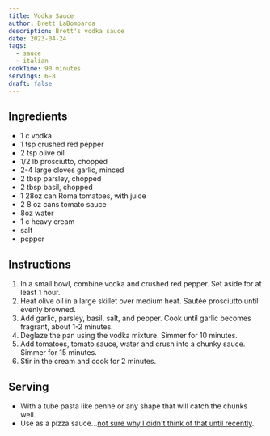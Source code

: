 ```yaml
---
title: Vodka Sauce
author: Brett LaBombarda
description: Brett's vodka sauce
date: 2023-04-24
tags:
  - sauce
  - italian
cookTime: 90 minutes
servings: 6-8
draft: false
---
```


## Ingredients
- 1 c vodka
- 1 tsp crushed red pepper
- 2 tsp olive oil
- 1/2 lb prosciutto, chopped
- 2-4 large cloves garlic, minced
- 2 tbsp parsley, chopped
- 2 tbsp basil, chopped
- 1 28oz can Roma tomatoes, with juice
- 2 8 oz cans tomato sauce
- 8oz water
- 1 c heavy cream
- salt
- pepper

## Instructions
1. In a small bowl, combine vodka and crushed red pepper. Set aside for at least 1 hour.
2. Heat olive oil in a large skillet over medium heat. Sautée prosciutto until evenly browned.
3. Add garlic, parsley, basil, salt, and pepper. Cook until garlic becomes fragrant, about 1-2 minutes.
4. Deglaze the pan using the vodka mixture. Simmer for 10 minutes.
5. Add tomatoes, tomato sauce, water and crush into a chunky sauce. Simmer for 15 minutes.
6. Stir in the cream and cook for 2 minutes.

## Serving
- With a tube pasta like penne or any shape that will catch the chunks well.
- Use as a pizza sauce...[not sure why I didn't think of that until recently](https://www.pizzalobo.com/food).